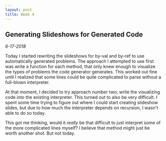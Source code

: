 ```yaml
---
layout: post
title: Week 4
---
```


## Generating Slideshows for Generated Code

*6-17-2018*

Today I started rewriting the slideshows for by-val and by-ref to use automatically generated problems. The approach I attempted to use first was write a function for each method, that only knew enough to visualize the types of problems the code generator generates. This worked out fine until I realized that some lines could be quite complicated to parse without a full-blown interpreter.

At that moment, I decided to try approach number two; write the visualizing code into the existing interpreter. This turned out to also be very difficult. I spent some time trying to figure out where I could start creating slideshow slides, but due to how much the interpreter depends on recursion, I wasn't able to do so today.

This got me thinking, would it *really* be that difficult to just interpret some of the more complicated lines myself? I believe that method might just be worth another shot. But not today.
